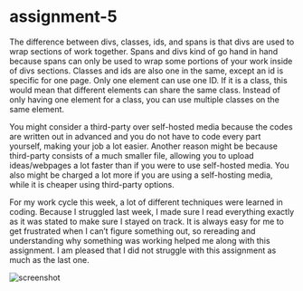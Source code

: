 # assignment-5

The difference between divs, classes, ids, and spans is that divs are used to wrap sections of work together. Spans and divs kind of go hand in hand because spans can only be used to wrap some portions of your work inside of divs sections. Classes and ids are also one in the same, except an id is specific for one page. Only one element can use one ID. If it is a class, this would mean that different elements can share the same class. Instead of only having one element for a class, you can use multiple classes on the same element.

You might consider a third-party over self-hosted media because the codes are written out in advanced and you do not have to code every part yourself, making your job a lot easier. Another reason might be because third-party consists of a much smaller file, allowing you to upload ideas/webpages a lot faster than if you were to use self-hosted media. You also might be charged a lot more if you are using a self-hosting media, while it is cheaper using third-party options.

For my work cycle this week, a lot of different techniques were learned in coding. Because I struggled last week, I made sure I read everything exactly as it was stated to make sure I stayed on track. It is always easy for me to get frustrated when I can’t figure something out, so rereading and understanding why something was working helped me along with this assignment. I am pleased that I did not struggle with this assignment as much as the last one.

![screenshot](/images/screenshot.png)
